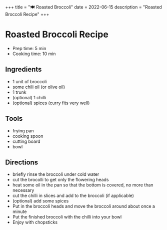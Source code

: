 +++
title = "🍽 Roasted Broccoli"
date = 2022-06-15
description = "Roasted Broccoli Recipe"
+++

# Roasted Broccoli Recipe

- Prep time: 5 min
- Cooking time: 10 min

## Ingredients

- 1 unit of broccoli
- some chili oil (or olive oil)
- 1 trunk
- (optional) 1 chilli
- (optional) spices (curry fits very well)

## Tools

- frying pan
- cooking spoon
- cutting board
- bowl

## Directions

- briefly rinse the broccoli under cold water
- cut the brocolli to get only the flowering heads
- heat some oil in the pan so that the bottom is covered, no more than necessary
- cut the chilli in slices and add to the broccoli (if applicable)
- (optional) add some spices
- Put in the broccoli heads and move the broccoli around about once a minute
- Put the finished broccoli with the chilli into your bowl
- Enjoy with chopsticks
